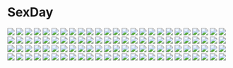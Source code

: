 # SexDay
![](https://konachan.com/jpeg/3dcdecbef751058541a3afcd440d4b29/Konachan.com%20-%20293014%202girls%20apron%20aqua_eyes%20black%20bow%20brown_eyes%20cropped%20fang%20goth-loli%20gray_hair%20gwayo%20halloween%20hat%20horns%20original%20pink_hair%20pumpkin%20tail%20witch%20witch_hat.jpg)
![](https://konachan.com/image/8cdc25e0832d0fd1c580faf4affa1b8e/Konachan.com%20-%2053520%20aquaplus%20breasts%20cleavage%20garter_belt%20kousaka_tamaki%20leaf%20maid%20to_heart%20to_heart_2.jpg)
![](https://konachan.com/image/e26c2a4b9ce93f15a282225f5d080e32/Konachan.com%20-%20172182%20blush%20boots%20hatsune_miku%20long_hair%20petals%20purple_eyes%20purple_hair%20sakura_miku%20skirt%20thighhighs%20tie%20twintails%20vocaloid%20yuzukaze_rio.jpg)
![](https://konachan.com/image/7faf7b46ffa0b8f88ca9847b7d825b00/Konachan.com%20-%20279019%202girls%20animal_ears%20car%20goggles%20kukka%20original%20tail%20white_hair.jpg)
![](https://konachan.com/jpeg/09eb0b27bbfee4c1e4906d050fc31abb/Konachan.com%20-%20192369%20blue_eyes%20breasts%20cleavage%20gray_eyes%20kaede_%28moyashi%29%20kaede_ro%20ribbons%20school_uniform%20senran_kagura%20skirt%20twintails%20yumi_%28senran_kagura%29.jpg)
![](https://konachan.com/image/0918692583a4d15df90ea6eb0d325fdc/Konachan.com%20-%2041110%20blue%20sky%20tagme.jpg)
![](https://konachan.com/image/b56ef71025e073bb0350337d1efb501a/Konachan.com%20-%20300802%202girls%20aqua_eyes%20armor%20blonde_hair%20breasts%20chocolate%20food%20gray_eyes%20gray_hair%20hat%20logo%20long_hair%20short_hair%20sinoalice%20square_enix%20valentine.jpg)
![](https://konachan.com/jpeg/7ff90a97198bd29a0fee9ec98fbd9c5d/Konachan.com%20-%20163093%20blue_eyes%20exit_tunes%20flute%20fujima_takuya%20ia%20instrument%20long_hair%20pink_hair%20vocaloid.jpg)
![](https://konachan.com/jpeg/9882b09ea02cdad35054be23ec8ed53b/Konachan.com%20-%20220052%20idolmaster%20idolmaster_cinderella_girls%20serino_itsuki%20shimamura_uzuki.jpg)
![](https://konachan.com/image/a69a889e0e64eae087df1496726a2121/Konachan.com%20-%20226730%20anthropomorphism%20aqua_eyes%20fal_%28girls_frontline%29%20girls_frontline%20gun%20jay_xu%20long_hair%20male%20military%20orange_hair%20ribbons%20signed%20weapon.jpg)
![](https://konachan.com/jpeg/189a3f889f4d7f39d854307922f23529/Konachan.com%20-%20120288%20asa_project%20game_cg%20hiiragi_akeo%20kinomoto_mayo%20kinomoto_sakuya%20panta%20renai_zero_kilometer.jpg)
![](https://konachan.com/jpeg/1802763f9e5dd358de15e2dbee0792a5/Konachan.com%20-%20161422%20anegawara_rin%20araiguma%20blush%20breast_hold%20breasts%20game_cg%20imari_kaname%20nipples%20ootori_asuka%20oukido_emu%20panties%20ukyou_shizune%20underwear%20undressing.jpg)
![](https://konachan.com/image/f4899a4eea3d09659f1e9bd20dbc63fa/Konachan.com%20-%2047337%20guitar%20hirasawa_yui%20instrument%20k-on%21.jpg)
![](https://konachan.com/image/0b1d07140bcb79d5a127414e62d9b240/Konachan.com%20-%20136974%20game_cg%20kisaragi_gold_star%20saga_planets%20tagme_%28artist%29%20yomogida_nanako.jpg)
![](https://konachan.com/jpeg/9fd5da6f878651a97cf643a92100b180/Konachan.com%20-%20267454%20alice_soft%20aqua_eyes%20aqua_hair%20blush%20evenicle%20game_cg%20long_hair%20navel%20nude%20penis%20pointed_ears%20pussy%20sex%20spread_legs%20uncensored%20yaegashi_nan.jpg)
![](https://konachan.com/image/7fffd979ea14a25e798751aee56eede7/Konachan.com%20-%20276382%20animal%20bird%20black_eyes%20black_hair%20blue_hair%20blush%20brown_eyes%20brown_hair%20eyepatch%20flowers%20gray_hair%20green_eyes%20group%20kimono%20male%20reborn%20scarf.jpg)
![](https://konachan.com/image/8395c6792b15ae10b03eb9e718ae1a86/Konachan.com%20-%20168037%20boat%20clouds%20kazami_ehoh%20original%20scenic%20water.jpg)
![](https://konachan.com/jpeg/b1c9bfcc85d8a6ff48f757c972ec203f/Konachan.com%20-%20307852%20all_male%20animal_ears%20bicolored_eyes%20brown_hair%20catgirl%20final_fantasy%20final_fantasy_xiv%20g%27raha_tia%20instrument%20male%20miqo%27te%20red_hair%20tattoo.jpg)
![](https://konachan.com/image/3158868ee7f53797746878f04593f4c1/Konachan.com%20-%20191058%20blonde_hair%20blue_eyes%20blush%20breasts%20chocolat_%28noukome%29%20cleavage%20hat%20long_hair%20navel%20pack_er_5%20panties%20see_through%20skirt%20thighhighs%20underwear.jpg)
![](https://konachan.com/image/81ed2331ff3e76501d1724df8ac01895/Konachan.com%20-%20134959%20black_hair%20blush%20game_cg%20long_hair%20owari_mio%20pantyhose%20peassoft%20ribbons%20tagme%20tagme_%28artist%29%20zutto_tsukushite_ageru_no%21.jpg)
![](https://konachan.com/image/b2340a0e92375fac987635733e241b2f/Konachan.com%20-%2058504%20abe_yoshitoshi%20ran_%28texhnolyze%29%20texhnolyze.jpg)
![](https://konachan.com/jpeg/c3d677b645ef53fc8f29fe5392e8751b/Konachan.com%20-%20290221%20blonde_hair%20blush%20censored%20green_eyes%20headband%20kneehighs%20long_hair%20nijisanji%20penis%20pussy%20sex%20skirt%20skirt_lift%20spread_legs%20tears%20waifu2x%20wink.jpg)
![](https://konachan.com/image/4c1f170d4ee3a3c2bdd8accb5a4ab6c4/Konachan.com%20-%20118010%20amagami%20autumn%20black_hair%20blue_eyes%20boots%20headband%20leaves%20morishima_haruka%20okome_tsubu%20skirt%20thighhighs.jpg)
![](https://konachan.com/image/da9f69e4e45aea25c37ce18012b7b2a4/Konachan.com%20-%2010798%20gun%20gunslinger_girl%20henrietta%20loli%20weapon.jpg)
![](https://konachan.com/image/c4fd5b8fe04c259549a18973e4af1b18/Konachan.com%20-%20160497%20blush%20breasts%20cleavage%20daphne_zhang%20elbow_gloves%20gloves%20guilty_crown%20long_hair%20pink_hair%20red_eyes%20yuzuriha_inori.jpg)
![](https://konachan.com/jpeg/131ee2d9e1b651c47c5a33e17a4a4299/Konachan.com%20-%20294488%20bath%20black_hair%20breasts%20ensemble_%28company%29%20game_cg%20long_hair%20navel%20nipples%20nonomiya_mia%20nude%20shower%20tagme_%28artist%29%20wet.jpg)
![](https://konachan.com/jpeg/1f51916762c12521cdbcb6a64620293d/Konachan.com%20-%2097680%20mahou_shoujo_madoka_magica%20red_eyes%20red_hair%20sakura_kyouko%20thighhighs%20weapon%20yamamoto_tama.jpg)
![](https://konachan.com/image/2a0df98554749596011ea6a564b9615c/Konachan.com%20-%20285231%20hammer_%28sunset_beach%29%20monogatari_%28series%29%20oshino_ougi%20owarimonogatari.jpg)
![](https://konachan.com/jpeg/c072ea089913231d82849ae0b76da08d/Konachan.com%20-%20218518%20animal%20animal_ears%20cangkong%20dog%20gloves%20gray_eyes%20kneehighs%20munechika%20third-party_edit%20utawarerumono%20utawarerumono_itsuwari_no_kamen%20white_hair.jpg)
![](https://konachan.com/image/62b27178004a28c79aae6baa62797a2e/Konachan.com%20-%2054875%20akiyama_mio%20animal_ears%20catgirl%20guitar%20hirasawa_yui%20instrument%20k-on%21%20kotobuki_tsumugi%20nakano_azusa%20pantyhose%20school_uniform%20tainaka_ritsu.jpg)
![](https://konachan.com/image/4f5c64afcd67de5861bcf15ce25c1fc3/Konachan.com%20-%20165364%20calendar%20goth-loli%20hapymaher%20koku%20lolita_fashion%20naitou_maia%20purple_software.jpg)
![](https://konachan.com/image/c89d5988af723c45c7a43665988d9a53/Konachan.com%20-%20100258%20akemi_homura%20gun%20mahou_shoujo_madoka_magica%20weapon%20white.jpg)
![](https://konachan.com/jpeg/174aeeb697fea569655eda6d229d8cd5/Konachan.com%20-%20161536%20blush%20brown_hair%20caidychen%20niimi_haruka%20panties%20photokano%20school_uniform%20underwear%20white.jpg)
![](https://konachan.com/image/12441ab6e98f06b8232f47cc70036a7a/Konachan.com%20-%20215056%20brown_eyes%20brown_hair%20clouds%20original%20papi_%28papiron100%29%20scarf%20sunset%20translation_request.jpg)
![](https://konachan.com/image/ed7539a39f3434d1db692c4d6485c8d4/Konachan.com%20-%2041524%20bikini%20swimsuit%20tagme.jpg)
![](https://konachan.com/image/5d1f1b6e231b787f71ca72bbf4936d0a/Konachan.com%20-%20307665%20dress%20fate_grand_order%20fate_%28series%29%20flowers%20kama_%28fate_grand_order%29%20long_hair%20red_eyes%20swd3e2%20thighhighs%20white_hair.jpg)
![](https://konachan.com/image/d15178e0681afa8cac6e7d683f747aeb/Konachan.com%20-%20279409%20animal%20blue_eyes%20botan%20clannad%20fujibayashi_ryou%20purple_hair%20school_uniform%20short_hair%20signed%20skirt%20thighhighs%20xiaobanbei_milk.jpg)
![](https://konachan.com/jpeg/2f4e9a19c1ec923a56dc541cd9cdec63/Konachan.com%20-%20138255%20ass%20breasts%20censored%20g_yuusuke%20game_cg%20kajiri_kamui_kagura%20kyougetsu_sakuya%20long_hair%20nipples%20penis%20sex.jpg)
![](https://konachan.com/image/7f1716dd5290e65859d707aad2ecc660/Konachan.com%20-%2037683%20breasts%20jpeg_artifacts%20pussy%20shirt_lift%20spread_legs%20to_heart%20to_heart_2%20tonami_yuma%20uncensored.jpg)
![](https://konachan.com/image/de94678d5f67b42943082280328ff021/Konachan.com%20-%2036024%20code_geass%20kallen_stadtfeld.jpg)
![](https://konachan.com/jpeg/74022afe1c10b89d295fad2f4fb376b9/Konachan.com%20-%20290242%20arknights%20cape%20ceylon_%28arknights%29%20cropped%20landscape%20qihai_lunpo%20scenic%20umbrella.jpg)
![](https://konachan.com/image/44ca7188630dc7db01bb8b005440cc50/Konachan.com%20-%20103289%20akemi_homura%20black_hair%20blush%20hijikini%20kaname_madoka%20mahou_shoujo_madoka_magica%20pink_hair%20purple_eyes%20shoujo_ai.jpg)
![](https://konachan.com/image/3af92eeda87ef1d63625c65207a5d43b/Konachan.com%20-%20286139%20bb_%28fate%29%20bikini%20breasts%20cleavage%20collar%20dark_skin%20flowers%20gloves%20headband%20khanshin%20long_hair%20navel%20petals%20ribbons%20swimsuit%20thighhighs%20wristwear.jpg)
![](https://konachan.com/image/c5fd109f652c12a6eb385b3a1af29d3a/Konachan.com%20-%20266450%20bed%20blush%20bra%20breasts%20brown_eyes%20brown_hair%20censored%20condom%20jack_dempa%20kneehighs%20navel%20nipples%20original%20panties%20pussy%20short_hair%20skirt%20underwear.jpg)
![](https://konachan.com/image/6ed48575830aed4b234744a845a26d7c/Konachan.com%20-%2067373%20akiyama_mio%20animal_ears%20catgirl%20hirasawa_yui%20k-on%21%20kotobuki_tsumugi%20nakano_azusa%20tainaka_ritsu%20xephonia.jpg)
![](https://konachan.com/image/97b70349b9c634d55fb71307bd328b29/Konachan.com%20-%2058176%20f-ism%20masturbation%20murakami_suigun%20panties%20underwear%20vibrator.jpg)
![](https://konachan.com/jpeg/7792ac9711e9b4d66818f219ada3a3ef/Konachan.com%20-%20246052%202girls%20aqua_eyes%20aqua_hair%20blush%20clouds%20dress%20gloves%20headband%20konno_yuuki%20long_hair%20nyanmaru%20orange_eyes%20purple_hair%20sky%20thighhighs%20wink%20yuuki_asuna.jpg)
![](https://konachan.com/jpeg/9be518189084f4387cc990d890042f16/Konachan.com%20-%20195658%20bed%20blush%20bondage%20breasts%20censored%20cum%20game_cg%20headdress%20long_hair%20maid%20nipples%20no_bra%20nopan%20open_shirt%20penis%20pussy%20pussy_juice%20ribbons%20sex%20stockings.jpg)
![](https://konachan.com/jpeg/2dd4d9b4a19ecf7460178c177fa6df18/Konachan.com%20-%20196800%20barefoot%20green_hair%20loli%20long_hair%20nopan%20nude%20observerz%20sasa_kazamori%20see_through%20teddy_bear%20third-party_edit%20un-go.jpg)
![](https://konachan.com/jpeg/ce4695d3c526afa5252880e4cfc84940/Konachan.com%20-%20236467%202girls%20bow%20bra%20braids%20breasts%20cameltoe%20catgirl%20choker%20cleavage%20eventh7%20garter_belt%20long_hair%20miqo%27te%20navel%20panties%20pink_hair%20red_hair%20tail%20underwear.jpg)
![](https://konachan.com/image/e4dd72f59058f59db96da2cacaa36804/Konachan.com%20-%2088500%20apple%20argx%20el_shaddai%20food%20fruit%20lucifel%20wings.jpg)
![](https://konachan.com/image/d7cbd92c0f8cfbd74d273964b14db17c/Konachan.com%20-%20138982%20breasts%20brown_hair%20game_cg%20green_eyes%20hatsukoi_1_1%20tagme%20tie%20tokizaki_maya%20wet.jpg)
![](https://konachan.com/jpeg/3a9fdadb328b3d917352c93bce9f6f3c/Konachan.com%20-%20293481%20aburi%20blonde_hair%20censored%20close%20game_cg%20green_eyes%20long_hair%20orc_soft%20penis%20pointed_ears.jpg)
![](https://konachan.com/image/ed6a8f6ec6e198031e0a5d6f59b0b6f7/Konachan.com%20-%2064842%20kiki_%28koikuchikinako%29%20megurine_luka%20microphone%20pink_hair%20vocaloid.jpg)
![](https://konachan.com/image/05ff3b246559aa27109cf3fee5822afb/Konachan.com%20-%20109536%20brown_hair%20gloves%20koshi-kun%20mahou_shoujo_lyrical_nanoha%20mahou_shoujo_lyrical_nanoha_the_movie_1st%20takamachi_nanoha.jpg)
![](https://konachan.com/image/774d25d527b7f7e83d274b8b8946a9b3/Konachan.com%20-%20224167%20animal%20armor%20black_hair%20blue_eyes%20blush%20butterfly%20kan_%28rainconan%29%20navel.jpg)
![](https://konachan.com/image/428a103dcf0fbdc1b9465c06bf968cd9/Konachan.com%20-%20244987%20anthropomorphism%20breasts%20gloves%20jpeg_artifacts%20kamelie%20kantai_collection%20kneehighs%20long_hair%20pink_eyes%20purple_hair%20school_uniform%20skirt.jpg)
![](https://konachan.com/image/4353e3644944d9a45e5d3e5274ffacd5/Konachan.com%20-%2032415%20brown_eyes%20brown_hair%20cake%20food%20katekyou_hitman_reborn%20miura_haru%20ponytail%20school_uniform%20vector.jpg)
![](https://konachan.com/image/6a49c73d494fa2116449f1b621d46b2a/Konachan.com%20-%20105490%20final_fantasy%20final_fantasy_type_0%20jpeg_artifacts.jpg)
![](https://konachan.com/jpeg/96cd0dc246a4173a17ea76b8547c01de/Konachan.com%20-%20173992%2044sann%20blue_hair%20mahou_shoujo_madoka_magica%20miki_sayaka%20music%20short_hair%20sword%20weapon.jpg)
![](https://konachan.com/image/caa1cf16e1770cd806373dfe9b2db7fe/Konachan.com%20-%20237336%202girls%20aqua_eyes%20breasts%20fang%20gloves%20headdress%20horns%20kanna_kamui%20loli%20long_hair%20maid%20orange_eyes%20orange_hair%20signed%20tie%20twintails%20white_hair.jpg)
![](https://konachan.com/jpeg/62a98dfd0c2084e4598f634e8983bf4b/Konachan.com%20-%20296365%20barefoot%20breasts%20brown_hair%20cleavage%20clouds%20cropped%20fate_grand_order%20fate_%28series%29%20ishtar_%28fate_grand_order%29%20long_hair%20red_eyes%20sky%20toromera.jpg)
![](https://konachan.com/image/ebeefaf387643457eb09867e63b7ceb3/Konachan.com%20-%20215905%20animal%20barefoot%20dress%20fish%20long_hair%20necklace%20original%20petals%20planet%20takashi_mare%20water%20watermark%20wings.jpg)
![](https://konachan.com/jpeg/50c6543f86d11138c8a4a50183848e22/Konachan.com%20-%20179153%20blonde_hair%20game_cg%20hapymaher%20headband%20koku%20panties%20pantyhose%20pink_eyes%20purple_eyes%20purple_software%20school_uniform%20toriumi_yuuko%20underwear.jpg)
![](https://konachan.com/image/6bee6a89ddc1a5cb60cd58a495d7e2a3/Konachan.com%20-%20113464%20aqua_hair%20bikini%20blonde_hair%20breasts%20cleavage%20group%20kagamine_len%20kagamine_rin%20kaito%20long_hair%20male%20meiko%20pink_hair%20swimsuit%20twintails%20vocaloid.jpg)
![](https://konachan.com/jpeg/3dd680169bb5fddf8abd0c41439a01db/Konachan.com%20-%20287603%20barefoot%20bell%20breasts%20chinese_dress%20cleavage%20flowers%20mvv%20original%20panties%20red_eyes%20red_hair%20ribbons%20signed%20thighhighs%20underwear%20vivian_%28mvv%29.jpg)
![](https://konachan.com/image/949f8c3ddd070fb16ea35310cb22eb45/Konachan.com%20-%2081825%20bikini%20black_hair%20blush%20brown_eyes%20brown_hair%20chibi%20flowers%20glasses%20green_eyes%20headdress%20headphones%20long_hair%20navel%20short_hair%20swimsuit%20twintails.jpg)
![](https://konachan.com/jpeg/5fe9cb9bbe8d598ea71d832f3f3c80d2/Konachan.com%20-%20229431%202girls%20anthropomorphism%20brown_eyes%20brown_hair%20fang%20glasses%20hat%20headphones%20hoodie%20instrument%20kantai_collection%20kneehighs%20scarf%20short_hair%20skirt.jpg)
![](https://konachan.com/image/a7814db5cf10688abc5e9cc7eb7cc6a0/Konachan.com%20-%20123838%20close%20gray_hair%20izayoi_sakuya%20red_eyes%20tagme%20touhou.jpg)
![](https://konachan.com/jpeg/6e03eff05cffa40433e2582cd306f0ad/Konachan.com%20-%20283988%20aqua_eyes%20breasts%20butterfly%20game_cg%20gloves%20gray_hair%20hentai_kuwa%20seek_girl%20staff%20stars%20tagme_%28character%29%20thighhighs%20zettai_ryouiki.jpg)
![](https://konachan.com/image/071f18eaf25f050f8be24ac3d26c117b/Konachan.com%20-%2032549%20bel_peol%20dantalion%20domino%20hecate%20shakugan_no_shana%20sydonay.jpg)
![](https://konachan.com/jpeg/5e57f9d23c59ae5de46496ebcfca0a9a/Konachan.com%20-%205254%20hiiragi_miki%20lucky_star.jpg)
![](https://konachan.com/jpeg/8715bae49ce30da9054fb10415c0ba77/Konachan.com%20-%2069421%20amakura%20game_cg%20glasses%20id_-rebirth_session-%20panties%20root_nuko%20saionji_kyouko%20skirt%20underwear%20upskirt.jpg)
![](https://konachan.com/image/c766f78c5294eac097109910860e19ba/Konachan.com%20-%2061028%20black_hair%20blue_eyes%20long_hair%20nakatsukasa_tsubaki%20nipples%20nude%20soul_eater.jpg)
![](https://konachan.com/jpeg/5ca93e1283baa6f3fecbee42eef079ce/Konachan.com%20-%20232056%20aliasing%20anthropomorphism%20black_hair%20blush%20bow%20brown_eyes%20headdress%20japanese_clothes%20long_hair%20miko%20neko_danshaku%20petals%20ribbons%20thighhighs.jpg)
![](https://konachan.com/image/185e71cce9cb9bf84ae2fa1c92b2ca04/Konachan.com%20-%20243516%20boots%20dangan-ronpa%20kirigiri_kyouko%20monokuma%20nirai_kanai.jpg)
![](https://konachan.com/jpeg/bfab0dedd7173a88c6d18d1ce2b205fa/Konachan.com%20-%20298639%20fang%20gray%20gray_eyes%20gray_hair%20group%20hoodie%20katana%20kimono%20long_hair%20naruwe%20necklace%20original%20pantyhose%20shirt%20shorts%20skirt%20sword%20twintails%20weapon.jpg)
![](https://konachan.com/jpeg/31d93d84dc2aee1bc9018ef5f834e33b/Konachan.com%20-%20220153%20ass_grab%20atori_riku%20game_cg%20makita_maki%20mutsumi_haruto%20sorcery_jokers.jpg)
![](https://konachan.com/image/2f744902a6135eaf5cf3f12f5b809878/Konachan.com%20-%20217331%20blonde_hair%20blue_eyes%20boku_wa_tomodachi_ga_sukunai%20breasts%20cait%20cleavage%20cropped%20kashiwazaki_sena.jpg)
![](https://konachan.com/image/bd3601aa0ed0450e3c78536f5ab70ecb/Konachan.com%20-%20183742%20blush%20braids%20cherry_blossoms%20clouds%20fang%20flowers%20fred04142%20loli%20lolita_fashion%20long_hair%20petals%20pink_hair%20red_eyes%20tree%20water%20xuan_ying.jpg)
![](https://konachan.com/image/4d846935352708d53481ce1006392b6b/Konachan.com%20-%2016523%20animal%20dog%20goth-loli%20lolita_fashion%20simosi.jpg)
![](https://konachan.com/image/5a13c30e7ecdc15a47f696147a89d39b/Konachan.com%20-%2031400%20favorite%20game_cg%20happy_margaret%21%20kokonoka.jpg)
![](https://konachan.com/image/f657a7cc8e354be73d9b91d9143bb6ef/Konachan.com%20-%20169616%20bakemonogatari%20blonde_hair%20dress%20ishibashi%20long_hair%20monogatari_%28series%29%20oshino_shinobu%20yellow_eyes.jpg)
![](https://konachan.com/image/1c32332be503669bf445a7d2c6e5d021/Konachan.com%20-%2042988%2011_eyes%20tachibana_kukuri%20tagme.jpg)
![](https://konachan.com/jpeg/aae8b14a7ac2325d52ceedf3b8a1dadf/Konachan.com%20-%2015586%20evangeline_a_k_mcdowell%20mahou_sensei_negima%20vector.jpg)
![](https://konachan.com/jpeg/bf0ffec8003febb2e4904e2a634f6334/Konachan.com%20-%20243579%20love_live%21_school_idol_project%20sonoda_umi%20tagme_%28artist%29%20yazawa_nico.jpg)
![](https://konachan.com/image/54b63b0b606c600a14fd3a36ba42bff8/Konachan.com%20-%2038773%20flcl%20gainax%20haruhara_haruko%20red.jpg)
![](https://konachan.com/image/b52d3ff85d29fb1d89cdb52e7c91dda1/Konachan.com%20-%20248256%20black_hair%20brown_hair%20cherry_blossoms%20flowers%20green_eyes%20headband%20kero%20long_hair%20petals%20purple_eyes%20school_uniform%20skirt%20socks%20wand%20wings.jpg)
![](https://konachan.com/jpeg/90b29ee57d6a84e544397d909c56384e/Konachan.com%20-%20246705%20ayanami_rei%20blue_hair%20bodysuit%20breasts%20neon_genesis_evangelion%20red_eyes%20short_hair%20third-party_edit%20watermark.jpg)
![](https://konachan.com/image/17cf1200cf22a94e97775642127b325b/Konachan.com%20-%2063428%20favorite%20game_cg%20hoshizora_no_memoria%20tagme.jpg)
![](https://konachan.com/image/dcf7ee52b0819e4ed5e840b92109e9ad/Konachan.com%20-%2023441%20chii%20chobits%20clamp%20elda.jpg)
![](https://konachan.com/image/ea0748d0d104e3b716204a1cf45959ef/Konachan.com%20-%2013880%20blue_eyes%20building%20city%20dress%20gray_hair%20guitar%20headband%20instrument%20long_hair%20night%20stairs%20tagme.jpg)
![](https://konachan.com/image/bc5306e00d7baa53a71266b2f84f83b5/Konachan.com%20-%2027536%20itou_noiji%20kimidori_emiri%20suzumiya_haruhi_no_yuutsu.jpg)
![](https://konachan.com/image/e4d6081b78386a81a79c2ec168f3cfee/Konachan.com%20-%20140144%20animal_ears%20aqua_eyes%20beach%20bikini%20blonde_hair%20breasts%20cleavage%20foxgirl%20nozomi_tsubame%20original%20swimsuit.jpg)
![](https://konachan.com/image/9c7d96989b4b56d553fc887ee07acc88/Konachan.com%20-%2099584%20astraea%20mitsuki_sohara%20nymph%20panties%20sora_no_otoshimono%20underwear.jpg)
![](https://konachan.com/image/36b019f36eb6f8a7749cdd58a198bcb5/Konachan.com%20-%20258496%202girls%20ass%20blush%20breast_grab%20breasts%20brown_hair%20kiss%20long_hair%20nipples%20nude%20original%20pussy_juice%20tagme_%28artist%29%20tribadism%20yuri.jpg)
![](https://konachan.com/jpeg/2e728bc9f1f277c7b95c609f3b4c9dd9/Konachan.com%20-%20269755%20bikini%20blue_eyes%20bow%20breasts%20close%20fate_grand_order%20fate_%28series%29%20kesoshirou%20long_hair%20meltryllis%20navel%20panty_pull%20purple_hair%20ribbons%20swimsuit%20white.jpg)
![](https://konachan.com/image/32a354616fb0c882526d67f20257ba7d/Konachan.com%20-%20282434%20barefoot%20blue_eyes%20choker%20dress%20earth%20gray_hair%20hoojiro%20long_hair%20original%20planet%20signed%20space%20summer_dress%20tattoo.jpg)
![](https://konachan.com/image/0da1436254198c7854f50815f30bc150/Konachan.com%20-%2042484%20amami_haruka%20blue%20chibi%20christmas%20hoshii_miki%20idolmaster%20kikuchi_makoto%20kisaragi_chihaya%20takatsuki_yayoi.jpg)
![](https://konachan.com/image/d9663f09e84ff71a0fc8f8861ffe6de4/Konachan.com%20-%2089343%20blue_hair%20dress%20hat%20hinanawi_tenshi%20nagae_iku%20purple_hair%20touhou%20white%20yoshi_tama.jpg)
